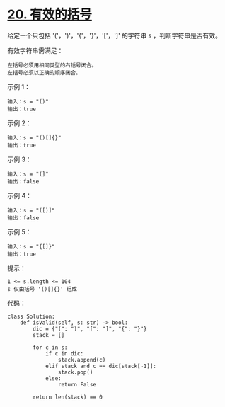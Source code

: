 # [20. 有效的括号](https://leetcode-cn.com/problems/valid-parentheses/)

给定一个只包括 '('，')'，'{'，'}'，'['，']' 的字符串 s ，判断字符串是否有效。

有效字符串需满足：
```
左括号必须用相同类型的右括号闭合。
左括号必须以正确的顺序闭合。
```

示例 1：
```
输入：s = "()"
输出：true
```
示例 2：
```
输入：s = "()[]{}"
输出：true
```
示例 3：
```
输入：s = "(]"
输出：false
```
示例 4：
```
输入：s = "([)]"
输出：false
```
示例 5：
```
输入：s = "{[]}"
输出：true
```

提示：
```
1 <= s.length <= 104
s 仅由括号 '()[]{}' 组成
```

代码：
```python3
class Solution:
    def isValid(self, s: str) -> bool:
        dic = {"(": ")", "[": "]", "{": "}"}
        stack = []

        for c in s:
            if c in dic:
                stack.append(c)
            elif stack and c == dic[stack[-1]]:
                stack.pop()
            else:
                return False

        return len(stack) == 0
```